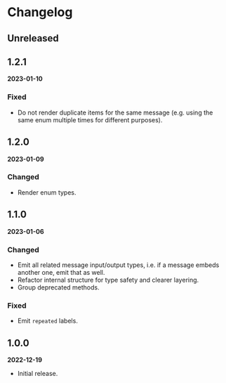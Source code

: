 # Changelog

## Unreleased


## 1.2.1

**2023-01-10**

### Fixed

- Do not render duplicate items for the same message (e.g. using the same enum
  multiple times for different purposes).


## 1.2.0

**2023-01-09**

### Changed

- Render enum types.


## 1.1.0

**2023-01-06**

### Changed

- Emit all related message input/output types, i.e. if a message embeds another
  one, emit that as well.
- Refactor internal structure for type safety and clearer layering.
- Group deprecated methods.

### Fixed

- Emit `repeated` labels.


## 1.0.0

**2022-12-19**

- Initial release.
